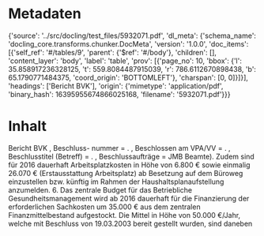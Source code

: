 # Metadaten
{'source': '../src/docling/test_files/5932071.pdf', 'dl_meta': {'schema_name': 'docling_core.transforms.chunker.DocMeta', 'version': '1.0.0', 'doc_items': [{'self_ref': '#/tables/9', 'parent': {'$ref': '#/body'}, 'children': [], 'content_layer': 'body', 'label': 'table', 'prov': [{'page_no': 10, 'bbox': {'l': 35.858917236328125, 't': 559.8084487915039, 'r': 786.6112670898438, 'b': 65.1790771484375, 'coord_origin': 'BOTTOMLEFT'}, 'charspan': [0, 0]}]}], 'headings': ['Bericht BVK'], 'origin': {'mimetype': 'application/pdf', 'binary_hash': 16395955674866025168, 'filename': '5932071.pdf'}}}

# Inhalt
Bericht BVK
, Beschluss- nummer = . , Beschlossen am VPA/VV = . , Beschlusstitel (Betreff) = . , Beschlussaufträge = JMB Beamte). Zudem sind für 2016 dauerhaft Arbeitsplatzkosten in Höhe von 6.800 € sowie einmalig 26.070 € (Erstausstattung Arbeitsplatz) ab Besetzung auf dem Büroweg einzustellen bzw. künftig im Rahmen der Haushaltsplanaufstellung anzumelden. 6. Das zentrale Budget für das Betriebliche Gesundheitsmanagement wird ab 2016 dauerhaft für die Finanzierung der erforderlichen Sachkosten um 35.000 € aus dem zentralen Finanzmittelbestand aufgestockt. Die Mittel in Höhe von 50.000 €/Jahr, welche mit Beschluss von 19.03.2003 bereit gestellt wurden, sind daneben